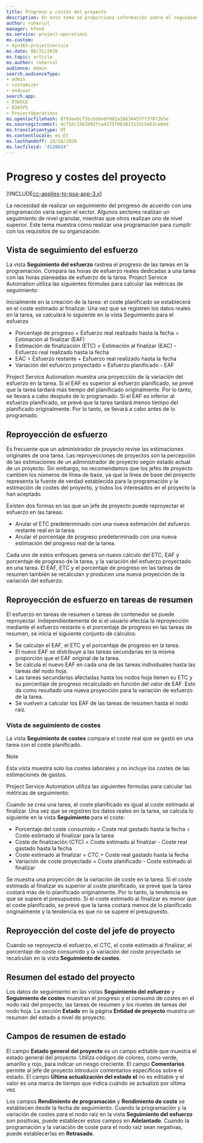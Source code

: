 ```yaml
---
title: Progreso y costes del proyecto
description: En este tema se proporciona información sobre el seguimiento del progreso y los costes del proyecto.
author: ruhercul
manager: kfend
ms.service: project-operations
ms.custom:
- dyn365-projectservice
ms.date: 08/21/2020
ms.topic: article
ms.author: ruhercul
audience: Admin
search.audienceType:
- admin
- customizer
- enduser
search.app:
- D365CE
- D365PS
- ProjectOperations
ms.openlocfilehash: 0793ee0c75bcbdde0fd92a16634457f73f872b5e
ms.sourcegitcommit: 4cf1dc1561b92fca4175f0b3813133c5e63ce8e6
ms.translationtype: HT
ms.contentlocale: es-ES
ms.lasthandoff: 10/28/2020
ms.locfileid: "4120654"
---
```

# <a name="project-progress-and-cost-consumption"></a>Progreso y costes del proyecto

[!INCLUDE[cc-applies-to-psa-app-3.x](../includes/cc-applies-to-psa-app-3x.md)]

La necesidad de realizar un seguimiento del progreso de acuerdo con una programación varía según el sector. Algunos sectores realizan un seguimiento de nivel granular, mientras que otros realizan uno de nivel superior. Este tema muestra cómo realizar una programación para cumplir con los requisitos de su organización.

## <a name="effort-tracking-view"></a>Vista de seguimiento del esfuerzo

La vista **Seguimiento del esfuerzo** rastrea el progreso de las tareas en la programación. Compara las horas de esfuerzo reales dedicadas a una tarea con las horas planeadas de esfuerzo de la tarea. Project Service Automation utiliza las siguientes fórmulas para calcular las métricas de seguimiento:

Inicialmente en la creación de la tarea: el coste planificado se establecerá en el coste estimado al finalizar. Una vez que se registren los datos reales en la tarea, se calculará lo siguiente en la vista Seguimiento para el esfuerzo

- Porcentaje de progreso = Esfuerzo real realizado hasta la fecha ÷ Estimación al finalizar (EAF) 
- Estimación de finalización (ETC) = Estimación al finalizar (EAC) - Esfuerzo real realizado hasta la fecha 
- EAC = Esfuerzo restante + Esfuerzo real realizado hasta la fecha 
- Variación del esfuerzo proyectado = Esfuerzo planificado - EAF

Project Service Automation muestra una proyección de la variación del esfuerzo en la tarea. Si el EAF es superior al esfuerzo planificado, se prevé que la tarea tardará más tiempo del planificado originalmente. Por lo tanto, se llevará a cabo después de lo programado. Si el EAF es inferior al esfuerzo planificado, se prevé que la tarea tardará menos tiempo del planificado originalmente. Por lo tanto, se llevará a cabo antes de lo programado.

## <a name="reprojecting-effort"></a>Reproyección de esfuerzo

Es frecuente que un administrador de proyecto revise las estimaciones originales de una tarea. Las reproyecciones de proyectos son la percepción de las estimaciones de un administrador de proyecto según estado actual de un proyecto. Sin embargo, no recomendamos que los jefes de proyecto cambien los números de línea de base, ya que la línea de base del proyecto representa la fuente de verdad establecida para la programación y la estimación de costes del proyecto, y todos los interesados en el proyecto la han aceptado.

Existen dos formas en las que un jefe de proyecto puede reproyectar el esfuerzo en las tareas:

- Anular el ETC predeterminado con una nueva estimación del esfuerzo restante real en la tarea. 
- Anular el porcentaje de progreso predeterminado con una nueva estimación del progreso real de la tarea.

Cada uno de estos enfoques genera un nuevo cálculo del ETC, EAF y porcentaje de progreso de la tarea, y la variación del esfuerzo proyectado en una tarea. El EAF, ETC y el porcentaje de progreso en las tareas de resumen también se recalculan y producen una nueva proyección de la variación del esfuerzo.

## <a name="reprojection-of-effort-on-summary-tasks"></a>Reproyección de esfuerzo en tareas de resumen

El esfuerzo en tareas de resumen o tareas de contenedor se puede reproyectar. Independientemente de si el usuario efectúa la reproyección mediante el esfuerzo restante o el porcentaje de progreso en las tareas de resumen, se inicia el siguiente conjunto de cálculos:

- Se calculan el EAF, el ETC y el porcentaje de progreso en la tarea.
- El nuevo EAF se distribuye a las tareas secundarias en la misma proporción que el EAF original de la tarea.
- Se calcula el nuevo EAF en cada una de las tareas individuales hasta las tareas del nodo hoja. 
- Las tareas secundarias afectadas hasta los nodos hoja tienen su ETC y su porcentaje de progreso recalculado en función del valor de EAF. Esto da como resultado una nueva proyección para la variación de esfuerzo de la tarea. 
- Se vuelven a calcular los EAF de las tareas de resumen hasta el nodo raíz.

### <a name="cost-tracking-view"></a>Vista de seguimiento de costes 

La vista **Seguimiento de costes** compara el coste real que se gastó en una tarea con el coste planificado. 

> [!NOTE]
> Esta vista muestra solo los costes laborales y no incluye los costes de las estimaciones de gastos. 

Project Service Automation utiliza las siguientes fórmulas para calcular las métricas de seguimiento:

Cuando se crea una tarea, el coste planificado es igual al coste estimado al finalizar. Una vez que se registren los datos reales en la tarea, se calcula lo siguiente en la vista **Seguimiento** para el coste:

 - Porcentaje del coste consumido = Coste real gastado hasta la fecha ÷ Coste estimado al finalizar para la tarea
 - Coste de finalización (CTC) = Coste estimado al finalizar - Coste real gastado hasta la fecha
 - Coste estimado al finalizar = CTC + Coste real gastado hasta la fecha
 - Variación de coste proyectado = Coste planificado - Coste estimado al finalizar

Se muestra una proyección de la variación de coste en la tarea. Si el coste estimado al finalizar es superior al coste planificado, se prevé que la tarea costará más de lo planificado originalmente. Por lo tanto, la tendencia es que se supere el presupuesto. Si el coste estimado al finalizar es menor que el coste planificado, se prevé que la tarea costará menos de lo planificado originalmente y la tendencia es que no se supere el presupuesto.

## <a name="project-managers-reprojection-of-cost"></a>Reproyección del coste del jefe de proyecto

Cuando se reproyecta el esfuerzo, el CTC, el coste estimado al finalizar, el porcentaje de coste consumido y la variación del coste proyectado se recalculan en la vista **Seguimiento de costes**.

## <a name="project-status-summary"></a>Resumen del estado del proyecto

Los datos de seguimiento en las vistas **Seguimiento del esfuerzo** y **Seguimiento de costes** muestran el progreso y el consumo de costes en el nodo raíz del proyecto, las tareas de resumen y los niveles de tareas del nodo hoja. La sección **Estado** en la página **Entidad de proyecto** muestra un resumen del estado a nivel de proyecto.

## <a name="status-summary-fields"></a>Campos de resumen de estado

El campo **Estado general del proyecto** es un campo editable que muestra el estado general del proyecto. Utiliza códigos de colores, como verde, amarillo y rojo, para indicar un riesgo creciente. El campo **Comentarios** permite al jefe de proyecto introducir comentarios específicos sobre el estado. El campo **Última actualización del estado el** no es editable y el valor es una marca de tiempo que indica cuándo se actualizó por última vez.

Los campos **Rendimiento de programación** y **Rendimiento de coste** se establecen desde la fecha de seguimiento. Cuando la programación y la variación de costes para el nodo raíz en la vista **Seguimiento del esfuerzo** son positivas, puede establecer estos campos en **Adelantado**. Cuando la programación y la variación de coste para el nodo raíz sean negativas, puede establecerlas en **Retrasado**.
